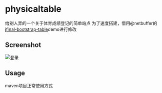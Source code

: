 # physicaltable
给别人弄的一个关于体育成绩登记的简单站点
为了速度搭建，借用@netbuffer的[jfinal-bootstrap-table](https://github.com/netbuffer/jfinal-bootstrap-table)demo进行修改

## Screenshot

![登录](https://raw.githubusercontent.com/giscafer/physicaltable/master/src/main/webapp/public/images/screenshot1.png)

## Usage

maven项目正常使用方式


